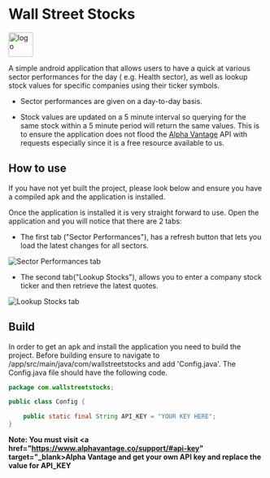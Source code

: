 # Wall Street Stocks
<img src="" alt="logo" width="48"/>

A simple android application that allows users to have a quick at various sector performances for the day 
( e.g. Health sector), as well as lookup stock values for specific companies using their ticker symbols.

* Sector performances are given on a day-to-day basis.

* Stock values are updated on a 5 minute interval so querying for the same stock within a 5 minute period will 
return the same values. This is to ensure the application does not flood the [Alpha Vantage](https://www.alphavantage.co/) API with requests 
especially since it is a free resource available to us.

## How to use

If you have not yet built the project, please look below and ensure you have a compiled apk and the application is installed.

Once the application is installed it is very straight forward to use. Open the application and you will notice 
that there are 2 tabs:
* The first tab ("Sector Performances"), has a refresh button that lets you load the latest changes for all sectors.
<img src="" alt="Sector Performances tab"/>

* The second tab("Lookup Stocks"), allows you to enter a company stock ticker and then retrieve the latest quotes. 
<img src="" alt="Lookup Stocks tab"/>

## Build

In order to get an apk and install the application you need to build the project. Before building ensure to navigate to /app/src/main/java/com/wallstreetstocks and add 'Config.java'. The Config.java file should have the following code.
```java
package com.wallstreetstocks;

public class Config {

    public static final String API_KEY = "YOUR KEY HERE";
}
```
**Note: You must visit <a href="https://www.alphavantage.co/support/#api-key" target="_blank>Alpha Vantage</a> and get your own API key and replace the value for API_KEY**
